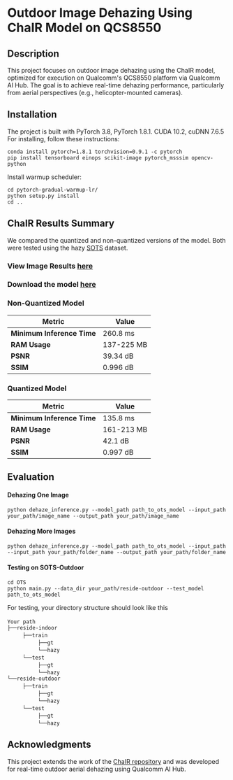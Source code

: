 # Outdoor Image Dehazing Using ChaIR Model on QCS8550

## Description

This project focuses on outdoor image dehazing using the ChaIR model, optimized for execution on Qualcomm's QCS8550 platform via Qualcomm AI Hub. The goal is to achieve real-time dehazing performance, particularly from aerial perspectives (e.g., helicopter-mounted cameras).

## Installation
The project is built with PyTorch 3.8, PyTorch 1.8.1. CUDA 10.2, cuDNN 7.6.5
For installing, follow these instructions:
~~~
conda install pytorch=1.8.1 torchvision=0.9.1 -c pytorch
pip install tensorboard einops scikit-image pytorch_msssim opencv-python
~~~
Install warmup scheduler:
~~~
cd pytorch-gradual-warmup-lr/
python setup.py install
cd ..
~~~

## ChaIR Results Summary
We compared the quantized and non-quantized versions of the model. Both were tested using the hazy [SOTS](https://drive.google.com/file/d/16j2dwVIa9q_0RtpIXMzhu-7Q6dwz_D1N/view) dataset.

### View Image Results [here](https://drive.google.com/drive/folders/1jT7Sx52Cu0POTZQcDkdJouYK2rARRQw9?usp=sharing)
### Download the model [here](https://drive.google.com/drive/folders/1jayXhd7K9NiwcNZXsoGxH8HLNHxdL4XT?usp=sharing)

### Non-Quantized Model

| **Metric**             | **Value**       |
|------------------------|----------------|
| **Minimum Inference Time** | 260.8 ms     |
| **RAM Usage**          | 137-225 MB      |
| **PSNR**               | 39.34 dB        |
| **SSIM**               | 0.996 dB        |

### Quantized Model

| **Metric**             | **Value**       |
|------------------------|----------------|
| **Minimum Inference Time** | 135.8 ms     |
| **RAM Usage**          | 161-213 MB      |
| **PSNR**               | 42.1 dB        |
| **SSIM**               | 0.997 dB        |

## Evaluation

#### Dehazing One Image

~~~
python dehaze_inference.py --model_path path_to_ots_model --input_path your_path/image_name --output_path your_path/image_name
~~~

#### Dehazing More Images

~~~
python dehaze_inference.py --model_path path_to_ots_model --input_path --input_path your_path/folder_name --output_path your_path/folder_name
~~~

#### Testing on SOTS-Outdoor
~~~
cd OTS
python main.py --data_dir your_path/reside-outdoor --test_model path_to_ots_model
~~~

For testing, your directory structure should look like this

`Your path` <br/>
`├──reside-indoor` <br/>
     `├──train`  <br/>
          `├──gt`  <br/>
          `└──hazy`  
     `└──test`  <br/>
          `├──gt`  <br/>
          `└──hazy`  
`└──reside-outdoor` <br/>
     `├──train`  <br/>
          `├──gt`  <br/>
          `└──hazy`  
     `└──test`  <br/>
          `├──gt`  <br/>
          `└──hazy` 

## Acknowledgments
This project extends the work of the [ChaIR repository](https://github.com/c-yn/ChaIR) and was developed for real-time outdoor aerial dehazing using Qualcomm AI Hub.
